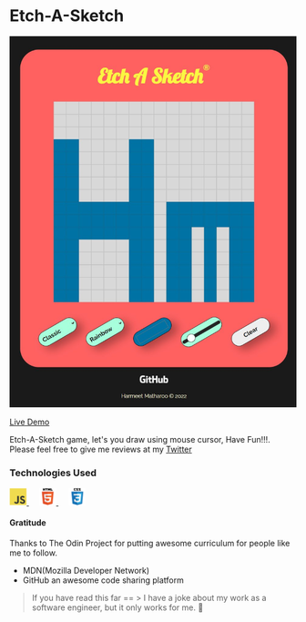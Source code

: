 # Etch-A-Sketch


![This is an image](https://raw.githubusercontent.com/hmjatt/Etch-A-Sketch/c12f7dc3861ee1cfb355c7455cc0a206cdae88bf/images/Etch-A-Sketch-screenshot.jpg)

[Live Demo](https://hmjatt.github.io/Etch-A-Sketch/)

Etch-A-Sketch game, let's you draw using mouse cursor, Have Fun!!!. Please feel free to give me reviews at my [Twitter](https://twitter.com/hmjatt/)

### Technologies Used 

<a href="https://developer.mozilla.org/en-US/docs/Web/JavaScript" target="_blank" rel="noreferrer"> <img src="https://raw.githubusercontent.com/devicons/devicon/master/icons/javascript/javascript-original.svg" alt="javascript" width="30" height="30"/> </a>  &emsp;   <a href="https://www.w3.org/html/" target="_blank" rel="noreferrer"> <img src="https://raw.githubusercontent.com/devicons/devicon/master/icons/html5/html5-original-wordmark.svg" alt="html5" width="30" height="30"/> </a>  &emsp;   <a href="https://www.w3schools.com/css/" target="_blank" rel="noreferrer"> <img src="https://raw.githubusercontent.com/devicons/devicon/master/icons/css3/css3-original-wordmark.svg" alt="css3" width="30" height="30"/> </a>

#### Gratitude

Thanks to The Odin Project for putting awesome curriculum for people like me to follow.

* MDN(Mozilla Developer Network)
* GitHub an awesome code sharing platform

> If you have read this far == > I have a joke about my work as a software engineer, but it only works for me. 	:slightly_smiling_face:
